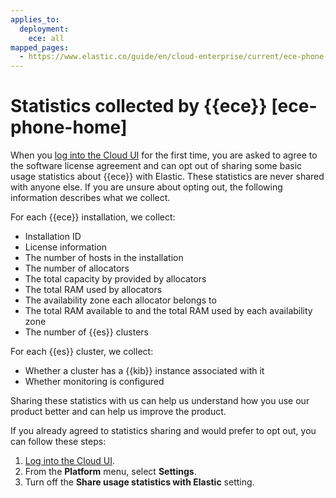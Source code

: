 ```yaml
---
applies_to:
  deployment:
    ece: all
mapped_pages:
  - https://www.elastic.co/guide/en/cloud-enterprise/current/ece-phone-home.html
---
```


# Statistics collected by {{ece}} [ece-phone-home]

When you [log into the Cloud UI](log-into-cloud-ui.md) for the first time, you are asked to agree to the software license agreement and can opt out of sharing some basic usage statistics about {{ece}} with Elastic. These statistics are never shared with anyone else. If you are unsure about opting out, the following information describes what we collect.

For each {{ece}} installation, we collect:

* Installation ID
* License information
* The number of hosts in the installation
* The number of allocators
* The total capacity by provided by allocators
* The total RAM used by allocators
* The availability zone each allocator belongs to
* The total RAM available to and the total RAM used by each availability zone
* The number of {{es}} clusters

For each {{es}} cluster, we collect:

* Whether a cluster has a {{kib}} instance associated with it
* Whether monitoring is configured

Sharing these statistics with us can help us understand how you use our product better and can help us improve the product.

If you already agreed to statistics sharing and would prefer to opt out, you can follow these steps:

1. [Log into the Cloud UI](log-into-cloud-ui.md).
2. From the **Platform** menu, select **Settings**.
3. Turn off the **Share usage statistics with Elastic** setting.

